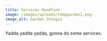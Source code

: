 ```yaml
---
title: Services Headline
image: /images/uploads/tempgarden1.png
image_alt: Garden thingie
---
```

Yadda yadda yadda, gonna do some services.